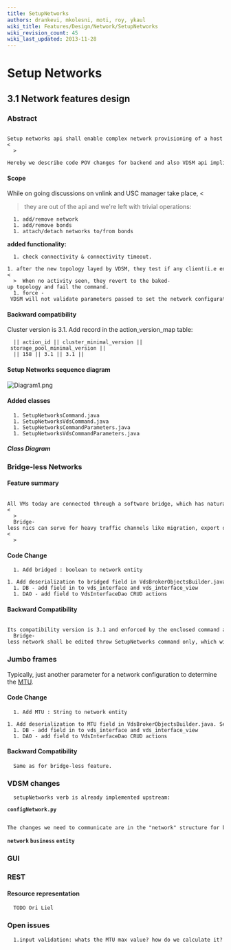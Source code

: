 ```yaml
---
title: SetupNetworks
authors: drankevi, mkolesni, moti, roy, ykaul
wiki_title: Features/Design/Network/SetupNetworks
wiki_revision_count: 45
wiki_last_updated: 2013-11-28
---
```


# Setup Networks

## 3.1 Network features design

### Abstract

      Setup networks api shall enable complex network provisioning of a host i.e. add/remove/bond network at one call.<
      >
      Hereby we describe code POV changes for backend and also VDSM api implications.

#### Scope

While on going discussions on vnlink and USC manager take place, <
> they are out of the api and we're left with trivial operations:

      1. add/remove network
      1. add/remove bonds
      1. attach/detach networks to/from bonds

**added functionality:**

      1. check connectivity & connectivity timeout.
      1. after the new topology layed by VDSM, they test if any client(i.e engine) has interacted with them,  in the given period timeout.<
      >  When no activity seen, they revert to the baked-up topology and fail the command.
      1. force - VDSM will not validate parameters passed to set the network configuration .

#### Backward compatibility

Cluster version is 3.1. Add record in the action_version_map table:

      || action_id || cluster_minimal_version || storage_pool_minimal_version ||
      || 158 || 3.1 || 3.1 ||

#### Setup Networks sequence diagram

![](Diagram1.png "Diagram1.png")

#### Added classes

      1. SetupNetworksCommand.java
      1. SetupNetworksVdsCommand.java
      1. SetupNetworksCommandParameters.java
      1. SetupNetworksVdsCommandParameters.java

##### Class Diagram

### Bridge-less Networks

#### Feature summary

      All VMs today are connected through a software bridge, which has naturally performance take.<
      >
      Bridge-less nics can serve for heavy traffic channels like migration, export or the engine management network.<
      >

#### Code Change

      1. Add bridged : boolean to network entity
      1. Add deserialization to bridged field in VdsBrokerObjectsBuilder.java
      1. DB - add field in to vds_interface and vds_interface_view
      1. DAO - add field to VdsInterfaceDao CRUD actions

#### Backward Compatibility

      Its compatibility version is 3.1 and enforced by the enclosed command as mentioned already.
      Bridge-less network shall be edited throw SetupNetworks command only, which will  eventually deprecate add/edit networks commands.

### Jumbo frames

Typically, just another parameter for a network configuration to determine the [MTU](http://en.wikipedia.org/wiki/Maximum_transmission_unit).

#### Code Change

      1. Add MTU : String to network entity
      1. Add deserialization to MTU field in VdsBrokerObjectsBuilder.java. Serialise as String and not Int.
      1. DB - add field in to vds_interface and vds_interface_view
      1. DAO - add field to VdsInterfaceDao CRUD actions

#### Backward Compatibility

      Same as for bridge-less feature.

### VDSM changes

      setupNetworks verb is already implemented upstream:

**`configNetwork.py`**

      The changes we need to communicate are in the "network" structure for bridge and MTU fields

**`network` `business` `entity`**

### GUI

### REST

#### Resource representation

      TODO Ori Liel

### Open issues

      1.input validation: whats the MTU max value? how do we calculate it?
